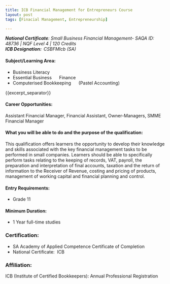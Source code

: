 ```yaml
---
title: ICB Financial Management for Entrepreneurs Course
layout: post
tags: [Finacial Management, Entrepreneurship]

---
```

<address><strong>National Certificate</strong>: Small Business Financial Management- SAQA ID: 48736 | NQF Level 4 | 120 Credits</address><address><strong>ICB Designation:  </strong>CSBFMlcb (SA)</address>
<h4>Subject/Learning Area:</h4>
<ul>
	<li>Business Literacy</li>
	<li>Essential Business      Finance</li>
	<li>Computerised Bookkeeping      (Pastel Accounting)</li>
</ul>

{{excerpt_separator}}

<h4>Career Opportunities:</h4>
Assistant Financial Manager, Financial Assistant, Owner-Managers, SMME Financial Manager
<h4>What you will be able to do and the purpose of the qualification:</h4>
This qualification offers learners the opportunity to develop their knowledge and skills associated with the key financial management tasks to be performed in small companies. Learners should be able to specifically perform tasks relating to the keeping of records, VAT, payroll, the preparation and interpretation of final accounts, taxation and the return of information to the Receiver of Revenue, costing and pricing of products, management of working capital and financial planning and control.
<h4>Entry Requirements:</h4>
<ul>
	<li>Grade 11</li>
</ul>
<h4>Minimum Duration:</h4>
<ul>
	<li>1 Year full-time studies</li>
</ul>
<h3>Certification:</h3>
<ul>
	<li>SA Academy of Applied Competence Certificate of Completion</li>
	<li>National Certificate:  ICB</li>
</ul>
<h3>Affiliation:</h3>
ICB (Institute of Certified Bookkeepers):
Annual Professional Registration